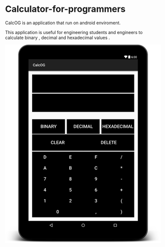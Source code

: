 # Calculator-for-programmers

CalcOG is an application that run on android enviroment.

This application is useful for engineering students and engineers to calculate binary , decimal and hexadecimal values . 

![](https://raw.githubusercontent.com/omergokdere/Calculator-for-programmers/master/CalcOG.png)
